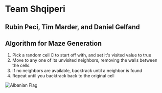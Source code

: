 # Team Shqiperi
## Rubin Peci, Tim Marder, and Daniel Gelfand

## Algorithm for Maze Generation
1. Pick a random cell C to start off with, and set it's visited value to true
 2. Move to any one of its unvisited neighbors, removing the walls between the cells
 3. If no neighbors are available, backtrack until a neighbor is found
 4. Repeat until you backtrack back to the original cell

![Albanian Flag](https://upload.wikimedia.org/wikipedia/commons/thumb/3/36/Flag_of_Albania.svg/2000px-Flag_of_Albania.svg.png)


